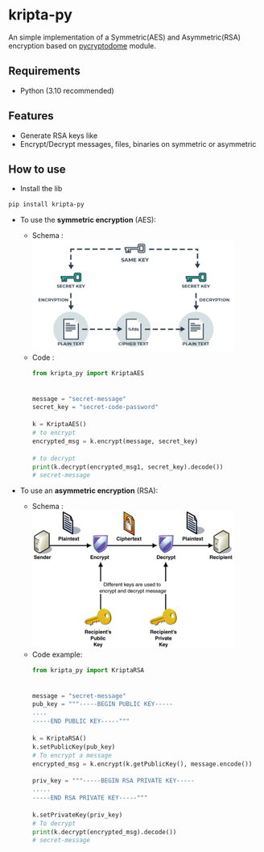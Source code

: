 # kripta-py

An simple implementation of a Symmetric(AES) and Asymmetric(RSA) encryption based on [pycryptodome](https://github.com/Legrandin/pycryptodome) module.

## Requirements

- Python (3.10 recommended)

## Features

- Generate RSA keys like
- Encrypt/Decrypt messages, files, binaries on symmetric or asymmetric

## How to use

- Install the lib
```bash
pip install kripta-py
```

- To use the **symmetric encryption** (AES):
    - Schema :
        <img
            src="https://github.com/Sanix-Darker/kripta/raw/master/images/s.png"
            alt="drawing"
            width="400"
        />
    - Code :
        ```python
        from kripta_py import KriptaAES


        message = "secret-message"
        secret_key = "secret-code-password"

        k = KriptaAES()
        # to encrypt
        encrypted_msg = k.encrypt(message, secret_key)

        # to decrypt
        print(k.decrypt(encrypted_msg1, secret_key).decode())
        # secret-message 
        ```

- To use an **asymmetric encryption** (RSA):
    - Schema :
        <img
            src="https://github.com/Sanix-Darker/kripta/raw/master/images/as.gif"
            alt="drawing"
            width="400"
        />
    - Code example:
        ```python
        from kripta_py import KriptaRSA


        message = "secret-message"
        pub_key = """-----BEGIN PUBLIC KEY-----
        ....
        -----END PUBLIC KEY-----"""

        k = KriptaRSA()
        k.setPublicKey(pub_key)
        # To encrypt a message
        encrypted_msg = k.encrypt(k.getPublicKey(), message.encode())

        priv_key = """-----BEGIN RSA PRIVATE KEY-----
        .....
        -----END RSA PRIVATE KEY-----"""

        k.setPrivateKey(priv_key)
        # To decrypt
        print(k.decrypt(encrypted_msg).decode())
        # secret-message 
        ```
